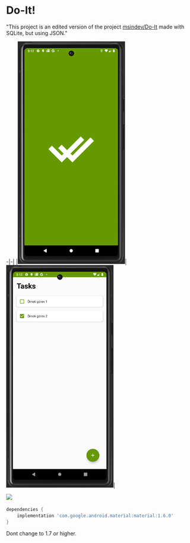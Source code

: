 # Do-It!

"This project is an edited version of the project [msindev/Do-It](https://github.com/msindev/Do-It) made with SQLite, but using JSON."


-|-|
|<img src="images/Splash.png" height="600">|<img src="images/main.png"  height="600">|

<img src="images/AddNewTast.png"  height="600">

```groovy
dependencies {
    implementation 'com.google.android.material:material:1.6.0'
}
```

Dont change to 1.7 or higher.